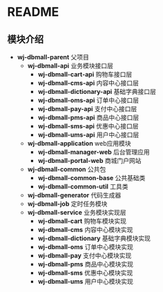 # README

## 模块介绍
* **wj-dbmall-parent** 父项目
    * **wj-dbmall-api** 业务模块接口层
        * **wj-dbmall-cart-api** 购物车接口层
        * **wj-dbmall-cms-api** 内容中心接口层
        * **wj-dbmall-dictionary-api** 基础字典接口层
        * **wj-dbmall-oms-api** 订单中心接口层
        * **wj-dbmall-pay-api** 支付中心接口层
        * **wj-dbmall-pms-api** 商品中心接口层
        * **wj-dbmall-sms-api** 优惠中心接口层
        * **wj-dbmall-ums-api** 用户中心接口层
    * **wj-dbmall-application** web应用模块
        * **wj-dbmall-manager-web** 后台管理应用
        * **wj-dbmall-portal-web** 商城门户网站
    * **wj-dbmall-common** 公共包
        * **wj-dbmall-common-base** 公共基础类
        * **wj-dbmall-common-util** 工具类
    * **wj-dbmall-generator** 代码生成器
    * **wj-dbmall-job** 定时任务模块
    * **wj-dbmall-service** 业务模块实现层
        * **wj-dbmall-cart** 购物车模块实现
        * **wj-dbmall-cms** 内容中心模块实现
        * **wj-dbmall-dictionary** 基础字典模块实现
        * **wj-dbmall-oms** 订单中心模块实现
        * **wj-dbmall-pay** 支付中心模块实现
        * **wj-dbmall-pms** 商品中心模块实现
        * **wj-dbmall-sms** 优惠中心模块实现
        * **wj-dbmall-ums** 用户中心模块实现
